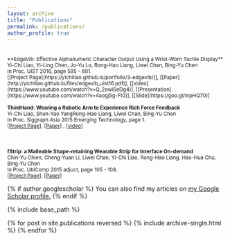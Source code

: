 ```yaml
---
layout: archive
title: "Publications"
permalink: /publications/
author_profile: true
---
```

<br>
<small>**EdgeVib: Effective Alphanumeric Character Output Using a Wrist-Worn Tactile Display**<br>
Yi-Chi Liao, Yi-Ling Chen, Jo-Yu Lo, Rong-Hao Liang, Liwei Chan, Bing-Yu Chen <br>
In Proc. UIST 2016, page 595 - 601. </small><br>
<small>[[Project Page](https://yichiliao.github.io/portfolio/3-edgevib/)], [[Paper](http://yichiliao.github.io/files/edgevib_uist16.pdf)], [[video](https://www.youtube.com/watch?v=Q_2owlSeDg4)], [[Presentation](https://www.youtube.com/watch?v=4aogj5g-Ft0)], [[Slide](https://goo.gl/mpHQ70)]</small>

<br>

<small>**ThirdHand: Wearing a Robotic Arm to Experience Rich Force Feedback**<br>
Yi-Chi Liao, Shun-Yao YangRong-Hao Liang, Liwei Chan, Bing-Yu Chen<br>
In Proc. Siggraph Asia 2015 Emerging Technology, page 1. </small><br>
<small>[[Project Page](https://yichiliao.github.io/portfolio/5-thirdhand/)], [[Paper](http://yichiliao.github.io/files/thirdhand_sa15.pdf)] , [[video](https://www.youtube.com/watch?v=Q_2owlSeDg4)]</small>

<br>

<small>**fStrip: a Malleable Shape-retaining Wearable Strip for Interface On-demand**<br>
Chin-Yu Chien, Cheng-Yuan Li, Liwei Chan, Yi-Chi Liao, Rong-Hao Liang, Hao-Hua Chu, Bing-Yu Chen<br>
In Proc. UbiComp 2015 adjuct, page 105 - 108. </small><br>
<small>[[Project Page](https://yichiliao.github.io/portfolio/6-fstrip/)], [[Paper](http://dl.acm.org/citation.cfm?id=2800883&CFID=944733130&CFTOKEN=32899269)]</small>

{% if author.googlescholar %}
  You can also find my articles on <u><a href="{{author.googlescholar}}">my Google Scholar profile</a>.</u>
{% endif %}

{% include base_path %}

{% for post in site.publications reversed %}
  {% include archive-single.html %}
{% endfor %}
